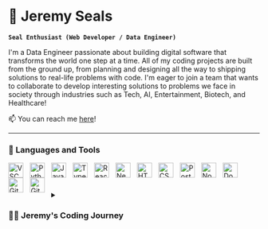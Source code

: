 # 🦭 Jeremy Seals

**`Seal Enthusiast (Web Developer / Data Engineer)`**

I'm a Data Engineer passionate about building digital software that transforms the world one step at a time. All of my coding projects are built from the ground up, from planning and designing all the way to shipping solutions to real-life problems with code. I'm eager to join a team that wants to collaborate to develop interesting solutions to problems we face in society through industries such as Tech, AI, Entertainment, Biotech, and Healthcare!

📫 You can reach me [here](mailto:jeremymseals@gmail.com)! 
 
---

### 🧰 Languages and Tools

<img align="left" alt="VSCode" width="30px" style="padding-right:10px;" src="https://cdn.jsdelivr.net/gh/devicons/devicon/icons/vscode/vscode-original.svg" />          
<img align="left" alt="Python" width="30px" style="padding-right:10px;" src="https://cdn.jsdelivr.net/gh/devicons/devicon/icons/python/python-plain.svg" />
<img align="left" alt="JavaScript" width="30px" style="padding-right:10px;" src="https://cdn.jsdelivr.net/gh/devicons/devicon/icons/javascript/javascript-plain.svg" />
<img align="left" alt="TypeScript" width="30px" style="padding-right:10px;" src="https://cdn.jsdelivr.net/gh/devicons/devicon/icons/typescript/typescript-plain.svg" />
<img align="left" alt="React" width="30px" style="padding-right:10px;" src="https://cdn.jsdelivr.net/gh/devicons/devicon/icons/react/react-original.svg" />
<img align="left" alt="NextJS" width="30px" style="padding-right:10px;" src="https://cdn.jsdelivr.net/gh/devicons/devicon/icons/nextjs/nextjs-original.svg" />
<img align="left" alt="HTML" width="30px" style="padding-right:10px;" src="https://cdn.jsdelivr.net/gh/devicons/devicon/icons/html5/html5-plain.svg" />
<img align="left" alt="CSS" width="30px" style="padding-right:10px;" src="https://cdn.jsdelivr.net/gh/devicons/devicon/icons/css3/css3-plain.svg" />
<img align="left" alt="PostgreSQL" width="30px" style="padding-right:10px;" src="https://cdn.jsdelivr.net/gh/devicons/devicon/icons/postgresql/postgresql-original.svg" />
<img align="left" alt="NodeJS" width="30px" style="padding-right:10px;" src="https://cdn.jsdelivr.net/gh/devicons/devicon/icons/nodejs/nodejs-original.svg" />
<img align="left" alt="Docker" width="30px" style="padding-right:10px;" src="https://cdn.jsdelivr.net/gh/devicons/devicon/icons/docker/docker-plain-wordmark.svg" />
<img align="left" alt="Git" width="30px" style="padding-right:10px;" src="https://cdn.jsdelivr.net/gh/devicons/devicon/icons/git/git-original.svg" />
<img align="left" alt="GitHub" width="30px" style="padding-right:10px;" src="https://cdn.jsdelivr.net/gh/devicons/devicon/icons/github/github-original.svg" />
<br />

#

<details>
 <summary><h3>👨‍💻 Jeremy's Coding Journey</h3></summary>
  I've always been passionate about technology and programming from a very young age but decided to pursue medicine at UT Austin since it offered a structured and rewarding career path to help others in need. Fast forward to my Junior year, I just finished taking the MCAT and began filling out my Med School Applications where I came to the realization that if my goal was to make a positive impact on those around me today, then 8 more years of school isn't the right trajectory for me. Through my personal research about advancements in AI, Machine Learning, and Software rapidly revolutionizing industries across the board, I knew there was still a perfect opportunity for me to make a positive impact on others with technology! Since then, I've taken several courses and explored opportunities in Data Analytics, Data Science, Data Engineering, and ultimately fell in love with the world of Software Engineering. I'm eager to take my scientific research background and leverage my unique perspective to develop software products with the goal of delivering solutions that benefit the people around me through industries like Biotech, Healthcare, Tech, and AI!
